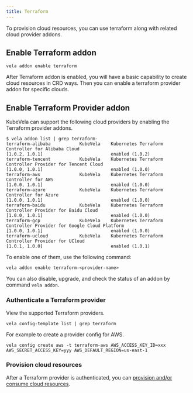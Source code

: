 ```yaml
---
title: Terraform
---
```


To provision cloud resources, you can use terraform along with related cloud provider addons.

## Enable Terraform addon

```shell
vela addon enable terraform
```

After Terraform addon is enabled, you will have a basic capability to create cloud resources in CRD ways. Then you can enable a terraform provider addon for specific clouds.

## Enable Terraform Provider addon

KubeVela can support the following cloud providers by enabling the Terraform provider addons.

```shell
$ vela addon list | grep terraform-
terraform-alibaba        	KubeVela	Kubernetes Terraform Controller for Alibaba Cloud                                                    	[1.0.2, 1.0.1]                      	enabled (1.0.2)
terraform-tencent        	KubeVela	Kubernetes Terraform Controller Provider for Tencent Cloud                                           	[1.0.0, 1.0.1]                      	enabled (1.0.0)
terraform-aws            	KubeVela	Kubernetes Terraform Controller for AWS                                                              	[1.0.0, 1.0.1]                      	enabled (1.0.0)
terraform-azure          	KubeVela	Kubernetes Terraform Controller for Azure                                                            	[1.0.0, 1.0.1]                      	enabled (1.0.0)
terraform-baidu          	KubeVela	Kubernetes Terraform Controller Provider for Baidu Cloud                                             	[1.0.0, 1.0.1]                      	enabled (1.0.0)
terraform-gcp            	KubeVela	Kubernetes Terraform Controller Provider for Google Cloud Platform                                   	[1.0.0, 1.0.1]                      	enabled (1.0.0)
terraform-ucloud         	KubeVela	Kubernetes Terraform Controller Provider for UCloud                                                  	[1.0.1, 1.0.0]                      	enabled (1.0.1)
```

To enable one of them, use the following command:

```shell
vela addon enable terraform-<provider-name>
```

You can also disable, upgrade, and check the status of an addon by command `vela addon`.

### Authenticate a Terraform provider

View the supported Terraform providers.

```shell
vela config-template list | grep terraform
```

For example to create a provider config for AWS.

```shell
vela config create aws -t terraform-aws AWS_ACCESS_KEY_ID=xxx AWS_SECRET_ACCESS_KEY=yyy AWS_DEFAULT_REGION=us-east-1
```

### Provision cloud resources

After a Terraform provider is authenticated, you can [provision and/or consume cloud resources](../../tutorials/consume-cloud-services).
